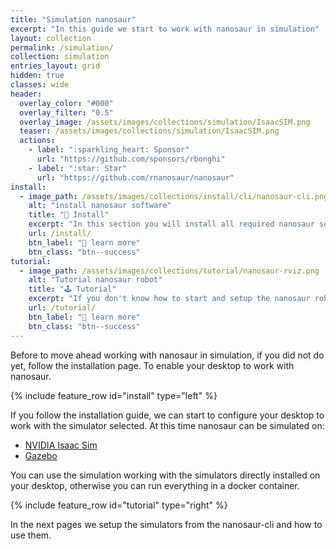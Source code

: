 ```yaml
---
title: "Simulation nanosaur"
excerpt: "In this guide we start to work with nanosaur in simulation"
layout: collection
permalink: /simulation/
collection: simulation
entries_layout: grid
hidden: true
classes: wide
header:
  overlay_color: "#000"
  overlay_filter: "0.5"
  overlay_image: /assets/images/collections/simulation/IsaacSIM.png
  teaser: /assets/images/collections/simulation/IsaacSIM.png
  actions:
    - label: ":sparkling_heart: Sponsor"
      url: "https://github.com/sponsors/rbonghi"
    - label: ":star: Star"
      url: "https://github.com/rnanosaur/nanosaur"
install:
  - image_path: /assets/images/collections/install/cli/nanosaur-cli.png
    alt: "install nanosaur software"
    title: "💾 Install"
    excerpt: "In this section you will install all required nanosaur software. Starting from the nanosaur Command Line Interface (CLI) and after all software."
    url: /install/
    btn_label: "📃 learn more"
    btn_class: "btn--success"
tutorial:
  - image_path: /assets/images/collections/tutorial/nanosaur-rviz.png
    alt: "Tutorial nanosaur robot"
    title: "🕹️ Tutorial"
    excerpt: "If you don't know how to start and setup the nanosaur robot or how to drive follow this tutorial."
    url: /tutorial/
    btn_label: "📃 learn more"
    btn_class: "btn--success"
---
```


Before to move ahead working with nanosaur in simulation, if you did not do yet, follow the installation page. To enable your desktop to work with nanosaur.

{% include feature_row id="install" type="left" %}

If you follow the installation guide, we can start to configure your desktop to work with the simulator selected. At this time nanosaur can be simulated on:

* [NVIDIA Isaac Sim](https://developer.nvidia.com/isaac/sim)
* [Gazebo](https://gazebosim.org)

You can use the simulation working with the simulators directly installed on your desktop, otherwise you can run everything in a docker container.

{% include feature_row id="tutorial" type="right" %}

In the next pages we setup the simulators from the nanosaur-cli and how to use them.
